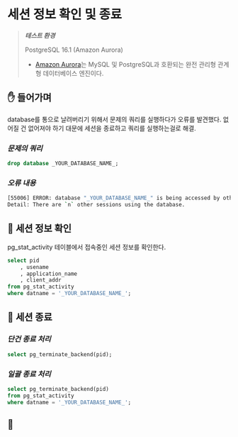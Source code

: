 # 세션 정보 확인 및 종료

> ***테스트 환경***
>
> PostgreSQL 16.1 (Amazon Aurora)
> - [Amazon Aurora](https://docs.aws.amazon.com/ko_kr/AmazonRDS/latest/AuroraUserGuide/CHAP_AuroraOverview.html)는 MySQL 및 PostgreSQL과 호환되는 완전 관리형 관계형 데이터베이스 엔진이다. 
>

## ✋ 들어가며
database를 통으로 날려버리기 위해서 문제의 쿼리를 실행하다가 오류를 발견했다.
없어질 건 없어져야 하기 대문에 세션을 종료하고 쿼리를 실행하는걸로 해결.

### ***문제의 쿼리***
```SQL
drop database _YOUR_DATABASE_NAME_;
```

### ***오류 내용***
```Bash
[55006] ERROR: database "_YOUR_DATABASE_NAME_" is being accessed by other users
Detail: There are `n` other sessions using the database.
```


## 🧹 세션 정보 확인
pg_stat_activity 테이블에서 접속중인 세션 정보를 확인한다.

```SQL
select pid
    , usename
    , application_name 
    , client_addr
from pg_stat_activity
where datname = '_YOUR_DATABASE_NAME_';
```


## 🧲 세션 종료

### ***단건 종료 처리***
```SQL
select pg_terminate_backend(pid);
```

### ***일괄 종료 처리***
```SQL
select pg_terminate_backend(pid)
from pg_stat_activity
where datname = '_YOUR_DATABASE_NAME_';
```

## 👋

